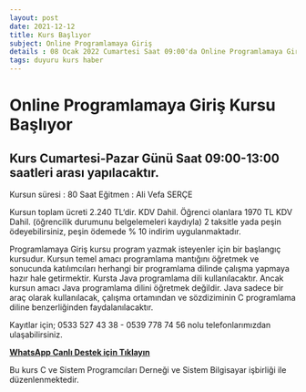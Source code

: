 ```yaml
---
layout: post
date: 2021-12-12
title: Kurs Başlıyor
subject: Online Programlamaya Giriş
details : 08 Ocak 2022 Cumartesi Saat 09:00'da Online Programlamaya Giriş Kursumuz başlıyor. 
tags: duyuru kurs haber
---
```


# Online Programlamaya Giriş Kursu Başlıyor

## Kurs Cumartesi-Pazar Günü Saat 09:00-13:00 saatleri arası yapılacaktır.

Kursun süresi : 80 Saat 
Eğitmen : Ali Vefa SERÇE

Kursun toplam ücreti 2.240 TL‘dir. KDV Dahil. 
Öğrenci olanlara 1970 TL KDV Dahil. (öğrencilik durumunu belgelemeleri kaydıyla) 2 taksitle yada peşin ödeyebilirsiniz, peşin ödemede % 10 indirim uygulanmaktadır.

Programlamaya Giriş kursu program yazmak isteyenler için bir başlangıç kursudur. Kursun temel amacı programlama mantığını öğretmek ve sonucunda katılımcıları herhangi bir programlama dilinde çalışma yapmaya hazır hale getirmektir. Kursta Java programlama dili kullanılacaktır. Ancak kursun amacı Java programlama dilini öğretmek değildir. Java sadece bir araç olarak kullanılacak, çalışma ortamından ve sözdiziminin C programlama diline benzerliğinden faydalanılacaktır.


Kayıtlar için; 0533 527 43 38 - 0539 778 74 56 nolu telefonlarımızdan ulaşabilirsiniz.

<strong><a href="https://api.whatsapp.com/send?phone=+905335274338 &amp;text=&amp;source=&amp;data=&amp;app_absent="> WhatsApp Canlı Destek için Tıklayın</a></strong>

Bu kurs C ve Sistem Programcıları Derneği ve Sistem Bilgisayar işbirliği ile düzenlenmektedir.

